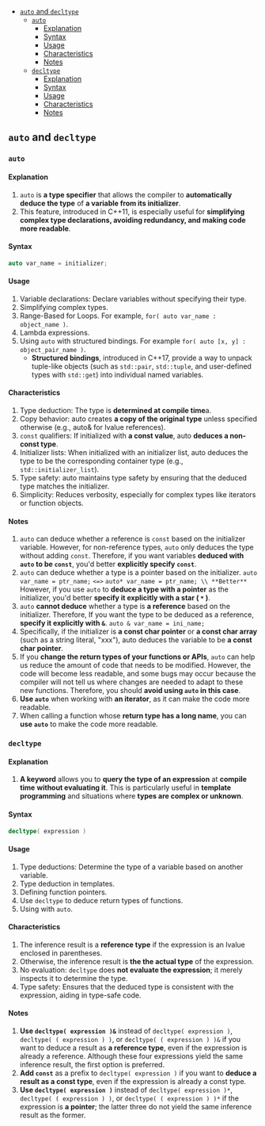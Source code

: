 <!-- vim-markdown-toc GFM -->

* [`auto` and `decltype`](#auto-and-decltype)
  * [`auto`](#auto)
    * [Explanation](#explanation)
    * [Syntax](#syntax)
    * [Usage](#usage)
    * [Characteristics](#characteristics)
    * [Notes](#notes)
  * [`decltype`](#decltype)
    * [Explanation](#explanation-1)
    * [Syntax](#syntax-1)
    * [Usage](#usage-1)
    * [Characteristics](#characteristics-1)
    * [Notes](#notes-1)

<!-- vim-markdown-toc -->
## `auto` and `decltype`

### `auto`

#### Explanation

1. `auto` is **a type specifier** that allows the compiler to **automatically deduce the type** of
   **a variable from its initializer**.
2. This feature, introduced in C++11, is especially useful for **simplifying complex type
   declarations, avoiding redundancy, and making code more readable**.

#### Syntax

```CPP
auto var_name = initializer;
```

#### Usage

1. Variable declarations: Declare variables without specifying their type.
2. Simplifying complex types.
3. Range-Based for Loops. For example, `for( auto var_name : object_name )`.
4. Lambda expressions.
5. Using `auto` with structured bindings. For example `for( auto [x, y] : object_pair_name )`.
   - **Structured bindings**, introduced in C++17, provide a way to unpack tuple-like objects (such
     as `std::pair`, `std::tuple`, and user-defined types with `std::get`) into individual named
     variables.

#### Characteristics

1. Type deduction: The type is **determined at compile time**a.
2. Copy behavior: auto creates **a copy of the original type** unless specified otherwise (e.g.,
   auto& for lvalue references).
3. `const` qualifiers: If initialized with **a const value**, auto **deduces a non-const type**.
4. Initializer lists: When initialized with an initializer list, auto deduces the type to be the
   corresponding container type (e.g., `std::initializer_list`).
5. Type safety: auto maintains type safety by ensuring that the deduced type matches the
   initializer.
6. Simplicity: Reduces verbosity, especially for complex types like iterators or function objects.

#### Notes

1. `auto` can deduce whether a reference is `const` based on the initializer variable. However, for
   non-reference types, `auto` only deduces the type without adding `const`. Therefore, if you want
   variables **deduced with `auto` to be `const`**, you'd better **explicitly specify `const`**.
2. `auto` can deduce whether a type is a pointer based on the initializer.
   `auto var_name = ptr_name;` `<=>` `auto* var_name = ptr_name; \\ **Better**` However, if you use
   `auto` to **deduce a type with a pointer** as the initializer, you'd better **specify it
   explicitly with a star ( `*` )**.
3. `auto` **cannot deduce** whether a type is **a reference** based on the initializer. Therefore,
   If you want the type to be deduced as a reference, **specify it explicitly with `&`**.
   `auto & var_name = ini_name;`
4. Specifically, if the initializer is **a const char pointer** or **a const char array** (such as a
   string literal, "xxx"), auto deduces the variable to be **a const char pointer**.
5. If you **change the return types of your functions or APIs**, `auto` can help us reduce the
   amount of code that needs to be modified. However, the code will become less readable, and some
   bugs may occur because the compiler will not tell us where changes are needed to adapt to these
   new functions. Therefore, you should **avoid using `auto` in this case**.
6. **Use `auto`** when working with **an iterator**, as it can make the code more readable.
7. When calling a function whose **return type has a long name**, you can **use `auto`** to make the
   code more readable.

### `decltype`

#### Explanation

1. **A keyword** allows you to **query the type of an expression** at **compile time** **without
   evaluating it**. This is particularly useful in **template programming** and situations where
   **types are complex or unknown**.

#### Syntax

```CPP
decltype( expression )
```

#### Usage

1. Type deductions: Determine the type of a variable based on another variable.
2. Type deduction in templates.
3. Defining function pointers.
4. Use `decltype` to deduce return types of functions.
5. Using with `auto`.

#### Characteristics

1. The inference result is a **reference type** if the expression is an lvalue enclosed in
   parentheses.
2. Otherwise, the inference result is **the the actual type** of the expression.
3. No evaluation: `decltype` does **not evaluate the expression**; it merely inspects it to
   determine the type.
4. Type safety: Ensures that the deduced type is consistent with the expression, aiding in type-safe
   code.

#### Notes

1. **Use `decltype( expression )&`** instead of `decltype( expression )`, `decltype( ( expression ) )`, or
   `decltype( ( expression ) )&` if you want to deduce a result as **a reference type**, even if the
   expression is already a reference. Although these four expressions yield the same inference
   result, the first option is preferred.
2. **Add `const`** as a prefix to `decltype( expression )` if you want to **deduce a result as a const
   type**, even if the expression is already a const type.
3. **Use `decltype( expression )`** instead of `decltype( expression )*`, `decltype( ( expression ) )`, or
   `decltype( ( expression ) )*` if the expression is **a pointer**; the latter three do not yield the
   same inference result as the former.
